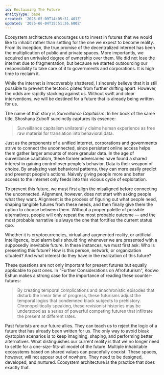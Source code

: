 ```yaml
---
id: Reclaiming The Future
entityType: base
created: '2025-05-09T14:05:31.401Z'
updated: '2025-06-04T15:51:36.600Z'
---
```

Ecosystem architecture encourages us to invest in futures that we would like to inhabit rather than settling for the one we expect to become reality. From its inception, the true promise of the decentralized internet has been the multiplication of public and private spaces. More importantly, we acquired an unrivaled degree of ownership over them. We did not lose the internet due to fragmentation, but because we started outsourcing our responsibility to take care of it to governments and corporations. It is high time to reclaim it.

While the internet is irrecoverably shattered, I sincerely believe that it is still possible to prevent the tectonic plates from further drifting apart. However, the odds are rapidly stacking against us. Without swift and clear interventions, we will be destined for a future that is already being written for us. 

The name of that story is *Surveillance Capitalism*. In her book of the same title, Shoshana Zuboff succinctly captures its essence:

> Surveillance capitalism unilaterally claims human experience as free raw material for translation into behavioral data.

Just as the proponents of a unified internet, corporations and governments strive to connect the unconnected, since persistent online access helps them gather larger amounts of more granular data. In the age of surveillance capitalism, these former adversaries have found a shared interest in gaining control over people's behavior. Data is their weapon of choice. By analyzing vast behavioral patterns, they can more easily predict and preempt people's actions. Naively giving people more and better access to the internet only feeds into this vicious cycle of exploitation.

To prevent this future, we must first align the misaligned before connecting the unconnected. Alignment, however, does not start with asking people what they want. Alignment is the process of figuring out what people need, shaping tangible futures from these needs, and then finally give them the option to choose between them. Without a proper palette of possible alternatives, people will only repeat the most probable outcome — and the most probable narrative is always the one that fortifies the current status quo.

Whether it is cryptocurrencies, virtual and augmented reality, or artificial intelligence, loud alarm bells should ring whenever we are presented with a supposedly inevitable future. In these instances, we must first ask: Who is presenting this future? How is this person, network, or organization situated? And what interest do they have in the realization of this future?

These questions are not only important for present futures but equally applicable to past ones. In "Further Considerations on Afrofuturism", Kodwo Eshun makes a strong case for the importance of reading these counter-futures:

> By creating temporal complications and anachronistic episodes that disturb the linear time of progress, these futurisms adjust the temporal logics that condemned black subjects to prehistory. Chronopolitically speaking, these revisionist histories may be understood as a series of powerful competing futures that infiltrate the present at different rates.

Past futurists are our future allies. They can teach us to reject the logic of a future that has already been written for us. The only way to avoid bleak dystopian scenarios is to keep imagining, shaping, and performing better alternatives. What distinguishes our current reality is that we no longer need to settle for a one-size-fits-all model of the future. Multiple inhabitable ecosystems based on shared values can peacefully coexist. These spaces, however, will not appear out of nowhere. They need to be designed, developed, and nurtured. Ecosystem architecture is the practice that does exactly that.
